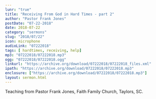 ```yaml
---
lunr: "true"
title: "Receiving From God in Hard Times - part 2"
author: "Pastor Frank Jones"
postDate: "07-22-2018"
date: 2018-07-22
category: "sermons"
slug: "2018/07/22"
icon: microphone
audioLink: "07222018"
tags: [ hardtimes, receiving, help]
mp3: "07222018/07222018.mp3"
ogg: "07222018/07222018.ogg"
linkurl: "https://archive.org/download/07222018/07222018_files.xml"
ipath: "https://archive.org/download/07222018/07222018.mp3"
enclosure: ["https://archive.org/download/07222018/07222018.mp3"]
layout: sermon.html
---
```


Teaching from Pastor Frank Jones, Faith Family Church, Taylors, SC.
